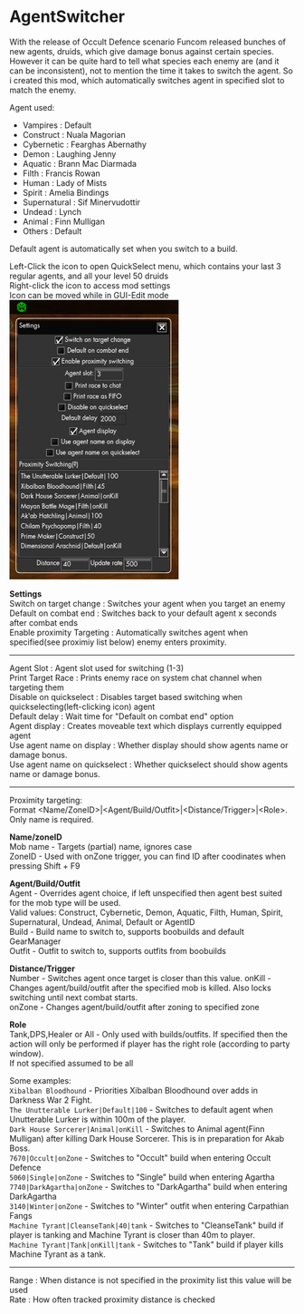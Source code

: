 # AgentSwitcher
With the release of Occult Defence scenario Funcom released bunches of new agents, druids, which give damage bonus against certain species.  
However it can be quite hard to tell what species each enemy are (and it can be  inconsistent), not to mention the time it takes to switch the agent.
So i created this mod, which automatically switches agent in specified slot to match the enemy.  

Agent used:  
* Vampires : Default  
* Construct : Nuala Magorian  
* Cybernetic : Fearghas Abernathy  
* Demon : Laughing Jenny  
* Aquatic : Brann Mac Diarmada  
* Filth : Francis Rowan  
* Human : Lady of Mists  
* Spirit : Amelia Bindings  
* Supernatural : Sif Minervudottir  
* Undead : Lynch  
* Animal : Finn Mulligan  
* Others : Default  

Default agent is automatically set when you switch to a build.


Left-Click the icon to open QuickSelect menu, which contains your last 3 regular agents, and all your level 50 druids  
Right-click the icon to access mod settings  
Icon can be moved while in GUI-Edit mode  
[![Menu](Menu.png "Menu")](https://raw.githubusercontent.com/SecretFox/AgentSwitcher/master/Menu.png)  
	

**Settings**  
Switch on target change : Switches your agent when you target an enemy  
Default on combat end : Switches back to your default agent x seconds after combat ends  
Enable proximity Targeting : Automatically switches agent when specified(see proximiy list below) enemy enters proximity.
________
Agent Slot : Agent slot used for switching (1-3)  
Print Target Race : Prints enemy race on system chat channel when targeting them  
Disable on quickselect : Disables target based switching when quickselecting(left-clicking icon) agent  
Default delay : Wait time for "Default on combat end" option  
Agent display : Creates moveable text which displays currently equipped agent  
Use agent name on display : Whether display should show agents name or damage bonus.  
Use agent name on quickselect : Whether quickselect should show agents name or damage bonus.  
________  
Proximity targeting:  
Format \<Name/ZoneID\>|\<Agent/Build/Outfit\>|\<Distance/Trigger\>|\<Role\>. Only name is required.  

**Name/zoneID**  
	Mob name - Targets (partial) name, ignores case  
	ZoneID - Used with onZone trigger, you can find ID after coodinates when pressing Shift + F9  

**Agent/Build/Outfit**  
	Agent - Overrides agent choice, if left unspecified then agent best suited for the mob type will be used.  
			Valid values: Construct, Cybernetic, Demon, Aquatic, Filth, Human, Spirit, Supernatural, Undead, Animal, Default or AgentID  
	Build - Build name to switch to, supports boobuilds and default GearManager  
	Outfit - Outfit to switch to, supports outfits from boobuilds  

**Distance/Trigger**  
	Number - Switches agent once target is closer than this value.
	onKill - Changes agent/build/outfit after the specified mob is killed. Also locks switching until next combat starts.  
	onZone - Changes agent/build/outfit after zoning to specified zone  
	
**Role**  
	Tank,DPS,Healer or All - Only used with builds/outfits. If specified then the action will only be performed if player has the right role (according to party window).  
	If not specified assumed to be all

Some examples:  
	`Xibalban Bloodhound` - Priorities Xibalban Bloodhound over adds in Darkness War 2 Fight.  
	`The Unutterable Lurker|Default|100` - Switches to default agent when Unutterable Lurker is within 100m of the player.  
	`Dark House Sorcerer|Animal|onKill` - Switches to Animal agent(Finn Mulligan) after killing Dark House Sorcerer. This is in preparation for Akab Boss.  
	`7670|Occult|onZone` - Switches to "Occult" build when entering Occult Defence  
	`5060|Single|onZone` - Switches to "Single" build when entering Agartha  
	`7740|DarkAgartha|onZone` - Switches to "DarkAgartha" build when entering DarkAgartha  
	`3140|Winter|onZone` - Switches to "Winter" outfit when entering Carpathian Fangs  
	`Machine Tyrant|CleanseTank|40|tank` - Switches to "CleanseTank" build if player is tanking and Machine Tyrant is closer than 40m to player.  
	`Machine Tyrant|Tank|onKill|tank` - Switches to "Tank" build if player kills Machine Tyrant as a tank.
________  
Range : When distance is not specified in the proximity list this value will be used  
Rate : How often tracked proximity distance is checked  